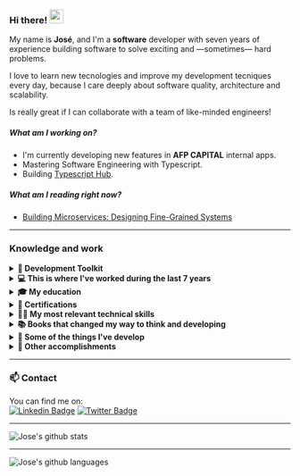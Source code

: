 ### Hi there! <img src="https://media.giphy.com/media/6jEy9iuIqd82pdueKG/giphy.gif" width="25px">

My name is **José**, and I'm a **software** developer with seven years of experience building software to solve exciting and —sometimes— hard problems.

I love to learn new tecnologies and improve my development tecniques every day, because I care deeply about software quality, architecture and scalability.

Is really great if I can collaborate with a team of like-minded engineers!

##### What am I working on?

- I'm currently developing new features in **AFP CAPITAL** internal apps.
- Mastering Software Engineering with Typescript.
- Building [Typescript Hub](https://typescripthub.com/).

##### What am I reading right now?

- [Building Microservices: Designing Fine-Grained Systems](https://www.goodreads.com/book/show/22512931-building-microservices)

---

### Knowledge and work

<details>
<summary>
	<strong>🔧  Development Toolkit</strong>
</summary>

- Languages:
  <img height="25" style="margin-left:10px;" src="https://github.com/jovicon/jovicon/assets/21287303/3605b552-215e-44a1-9b36-14f812bae41a"> <img height="25" style="margin-left:10px;" src="https://user-images.githubusercontent.com/21287303/104820456-87bf0d80-5813-11eb-90e5-c0ea85ea8ae6.png"> <img height="25" style="margin-left:10px;" src="https://user-images.githubusercontent.com/21287303/104820600-b12c6900-5814-11eb-8dab-7396113f7c70.png"> <img height="27" style="margin-left:10px;" src="https://user-images.githubusercontent.com/21287303/104820584-775b6280-5814-11eb-82c2-7c7fdcf2d806.png">

- Frontend Frameworks: <img height="25" style="margin-left:10px;" src="https://user-images.githubusercontent.com/21287303/104820913-f0f45000-5816-11eb-9b49-b0c00cd1ed73.png">
  <img height="25" style="margin-left:10px;" src="https://github.com/jovicon/jovicon/assets/21287303/abdd69ad-84d4-4924-9fd0-1d9c6911a89a">
  <img height="25" style="margin-left:10px;" src="https://user-images.githubusercontent.com/21287303/104820910-edf95f80-5816-11eb-9115-505367121387.jpg">

- Backend Frameworks: <img height="25" style="margin-left:10px;" src="https://github.com/jovicon/jovicon/assets/21287303/6dfb0033-0c37-4aa9-92e3-d4394b049010"> <img height="25" style="margin-left:10px;" src="https://user-images.githubusercontent.com/21287303/104820642-0bc5c500-5815-11eb-8c91-bb5ad356221b.png"> <img height="25" style="margin-left:10px;" src="https://user-images.githubusercontent.com/21287303/104820656-2b5ced80-5815-11eb-96f2-dc856a6acf29.png"> <img height="25" style="margin-left:10px;" src="https://user-images.githubusercontent.com/21287303/104821158-bf7c8400-5818-11eb-8ec4-de9a6990a2e7.png"><img height="25" style="margin-left:10px;" src="https://user-images.githubusercontent.com/21287303/104820722-91e20b80-5815-11eb-846c-9761a0843118.png">

- Databases: <img height="25" style="margin-left:10px;" src="https://user-images.githubusercontent.com/21287303/104820756-dbcaf180-5815-11eb-8279-86d4b09731d1.png"> <img height="25" style="margin-left:10px;" src="https://user-images.githubusercontent.com/21287303/104820759-dff70f00-5815-11eb-87b6-ba6da48549fb.png">

- Cloud: <img height="25" style="margin-left:10px;" src="https://user-images.githubusercontent.com/21287303/104820760-e2596900-5815-11eb-8dba-144670c20333.png"> <img height="25" style="margin-left:10px;" src="https://github.com/jovicon/jovicon/assets/21287303/24ecc340-b89a-4c2a-a5da-dedb5bf078af"> <img height="25" style="margin-left:10px;" src="https://user-images.githubusercontent.com/21287303/104820762-e5ecf000-5815-11eb-9a5a-15e8d6396d90.png">

- Tools: <img height="25" style="margin-left:10px;" src="https://user-images.githubusercontent.com/21287303/104821504-1a16df80-581b-11eb-98e1-641bc2f6c7ae.png"> <img height="25" style="margin-left:10px;" src="https://user-images.githubusercontent.com/21287303/104821536-4e8a9b80-581b-11eb-8b73-383025d5afef.png"> <img height="25" style="margin-left:10px;" src="https://user-images.githubusercontent.com/21287303/104821537-50545f00-581b-11eb-9afe-1b93f132716e.png">

</details>

<details>
<summary>
	<strong>💻 This is where I've worked during the last 7 years</strong>
</summary>

> _[AFP CAPITAL](https://www.afpcapital.cl/default.html). Nov 2022 - Present_  
> **TECH LEAD**
>
> Description: Coming soon!

> _[AFP CAPITAL](https://www.afpcapital.cl/default.html). Nov 2020 - Nov 2022_  
> **FULL STACK SENIOR DEVELOPER**
>
> Description: Senior Software developer, handle team decisions and technical improvements in several afp products!

> _[MovigoO](https://movigoo.com/). Mar 2017 - Nov 2020_  
> **SENIOR DEVELOPER**
>
> Description: I developed outsourcing software solutions for companies like MOVISTAR CHILE, HELP EMERGENCY, SONDA, COPESA. I moved through the entire development stack and touched projects every step of the way, from ideation to final delivery.

> _[Good Shepherd Tours](www.goodshepherdtour.com). Feb 2015 – Feb 2017._  
> **FRONT-END DEVELOPER**
>
> Description: Front-end developer.

</details>

<details>
<summary>
<strong>🎓 My education</strong>
</summary>

> _Univ. José Antonio Páez, 2014._  
> **TELECOM ENGINEER**

> _Colegio Santa María, Venezuela. 2007._  
> **BACHELOR OF SCIENCE (B.S.)**

</details>

<details>
<summary>
<strong>📜 Certifications</strong>
</summary>

- 2020

  - [SCRUM FOUNDATION](https://github.com/jovicon/jovicon/blob/master/assets/pdf/Scrum-Foundation.pdf)
  - [AWS CLOUD PRACTITIONER ESSENTIALS](https://github.com/jovicon/jovicon/blob/master/assets/img/AWS%20Training%20%26%20Certification%20-%20Certificate%20of%20Completion.PNG)

- 2021

  - [Beginner's Guide to Open Source Software Development](https://github.com/jovicon/jovicon/blob/master/assets/pdf/LFD102-Jos%C3%A9Contreras.pdf)
  - [Introduction to Open Source Development, Git and Linux](https://github.com/jovicon/jovicon/blob/master/assets/pdf/LFD201-certificate-jose-contreras.pdf)
  - [Containers for Developers and Quality Assurance](https://github.com/jovicon/jovicon/blob/master/assets/pdf/LFD254-certificate-jose-contreras.pdf)
  - [DevOps and SRE Fundamentals: Implementing Continuous Delivery](https://ti-user-certificates.s3.amazonaws.com/e0df7fbf-a057-42af-8a1f-590912be5460/17f55ccc-957a-4c50-a32f-88cf49ba875f-jose-contreras-devops-and-sre-fundamentals-implementing-continuous-delivery-lfs261-certificate.pdf)
  - [Kubernetes for Developers](https://ti-user-certificates.s3.amazonaws.com/e0df7fbf-a057-42af-8a1f-590912be5460/17f55ccc-957a-4c50-a32f-88cf49ba875f-jose-contreras-kubernetes-for-developers-lfd259-certificate.pdf)
  - [Clean Code](https://www.udemy.com/certificate/UC-a9a835e1-93a1-489d-9214-419bada976fd/)

- 2022

  - [Gitlab & Git - Good practices](https://www.coursera.org/account/accomplishments/certificate/R4F2B66QSGYK)
  - [Angular Software Development](https://github.com/jovicon/jovicon/blob/master/assets/pdf/Coursera_A4ECJ5Q383KK.pdf)
  - TALENTUM SURA BUILDER SKILLS - LEADERSHIP

- 2023
  - [Distributed Data Patterns for Microservices](https://microservices.matrixlms.com/print_certificate/pdf?user_award=6181748)

</details>

<details>
<summary>
<strong>👨‍💻 My most relevant technical skills</strong>
</summary>

These are the highlights of the skills I consider to be the keystone of my abilities:

- I have a lot of experience **designing** and **architecting** systems of different sizes and complexity.
- I have been focusing mainly on **AWS**. It's the place where most of my work goes to serve its purpose.
- I've become an excellent/effective **Typescript** developer.
- I really love **Node.js**, **Express.js** & **NestJs** and all about Async/Await/Promises/Events ️❤️🫶.
- I have substantial experience dealing with **relational databases** (mainly PostgreSql), and **non-relational** ones (MongoDB).
- I've done a lot of front-end development, I'm pretty good using **VueJS** and **React**.
</details>

<details>
<summary>
<strong>📚 Books that changed my way to think and developing</strong>
</summary>

- [Deep Work](https://www.goodreads.com/book/show/25744928-deep-work)
- [The Pragmatic Programmer](https://www.amazon.com/-/es/David-Thomas/dp/0135957052/ref=tmm_hrd_swatch_0?_encoding=UTF8&qid=1617560936&sr=8-1)
- [Clean Code](https://www.goodreads.com/book/show/3735293-clean-code)
- [Clean Architecture](https://www.amazon.com/-/es/Robert-Martin/dp/0134494164/ref=sr_1_1?__mk_es_US=%C3%85M%C3%85%C5%BD%C3%95%C3%91&dchild=1&keywords=the+clean+architecture&qid=1617561122&sr=8-1)
- [Atomic habits](https://www.amazon.com/-/es/James-Clear/dp/0735211299/ref=tmm_hrd_swatch_0?_encoding=UTF8&qid=1617561159&sr=8-1)
- [The 7 Habits of Highly Effective People](https://www.amazon.com/-/es/Stephen-R-Covey/dp/1982137274/ref=sr_1_1?__mk_es_US=%C3%85M%C3%85%C5%BD%C3%95%C3%91&crid=ES1TK5036CYK&dchild=1&keywords=seven+habits+of+highly+effective+people+by+stephen+covey&qid=1617561200&sprefix=seven+habit%2Caps%2C299&sr=8-1)
- [Steve Jobs](https://www.goodreads.com/book/show/11084145-steve-jobs)
</details>

<details>
<summary>
<strong>🔨 Some of the things I've develop</strong>
</summary>

Cooming soon!

</details>

<details>
<summary>
<strong>🎁 Other accomplishments</strong>
</summary>

- I love to write. I contribute articles about Code and DeepWork to [My Medium Blog](https://medium.com/@jocon16).
- I study every single day to be a better **Software Craftsman**.
- I really love Algorithms and solve problems.
- I have a beautiful family. For sure my best accomplishment by far.
</details>

---

### 📫 Contact

You can find me on:  
[![Linkedin Badge](https://img.shields.io/badge/-LinkedIn-blue?style=flat-square&logo=Linkedin&logoColor=white&link=https://www.linkedin.com/in/jos%C3%A9-contreras-631941102/)](https://www.linkedin.com/in/jos%C3%A9-contreras-631941102/)
[![Twitter Badge](https://img.shields.io/badge/-Twitter-blue?style=flat-square&logo=Twitter&logoColor=white&link=https://twitter.com/Jocon16)](https://twitter.com/Jocon16)

---

![Jose's github stats](https://github-readme-stats.vercel.app/api?username=jovicon&show_icons=true&theme=highcontrast)

---

![Jose's github languages](https://github-readme-stats.vercel.app/api/top-langs/?username=jovicon&hide=html,php,css,hack&theme=highcontrast)
